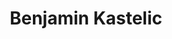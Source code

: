 ---
SICRIS: 15295
draft: false
fixName: benjamin_kastelic
lab: Laboratorij za integracijo informacijskih sistemov
labPos: Član laboratorija
location: R2.22 - Laboratorij LIIS
mailInfo: benjamin.kastelic@fri.uni-lj.si
officeHours: null
profName: Benjamin Kastelic
profTitle: Raziskovalec
telephoneInfo: null
title: Benjamin Kastelic
---